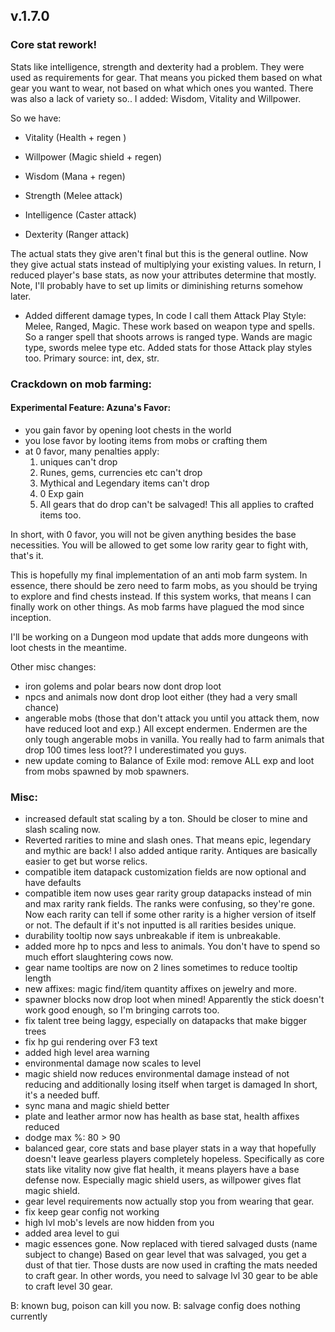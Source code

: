 ## v.1.7.0

### Core stat rework!
Stats like intelligence, strength and dexterity had a problem. They were used as requirements for gear. 
That means you picked them based on what gear you want to wear, not based on what which ones you wanted.
There was also a lack of variety so.. I added: Wisdom, Vitality and Willpower.

So we have:

- Vitality (Health + regen )
- Willpower (Magic shield + regen)
- Wisdom (Mana + regen)

- Strength (Melee attack)
- Intelligence (Caster attack)
- Dexterity (Ranger attack)

The actual stats they give aren't final but this is the general outline.
Now they give actual stats instead of multiplying your existing values. 
In return, I reduced player's base stats, as now your attributes determine that mostly.
Note, I'll probably have to set up limits or diminishing returns somehow later.

+ Added different damage types, In code I call them Attack Play Style: Melee, Ranged, Magic.
These work based on weapon type and spells. So a ranger spell that shoots arrows is ranged type.
Wands are magic type, swords melee type etc.
Added stats for those Attack play styles too. Primary source: int, dex, str.

### Crackdown on mob farming:

#### Experimental Feature: Azuna's Favor:
- you gain favor by opening loot chests in the world
- you lose favor by looting items from mobs or crafting them
- at 0 favor, many penalties apply:
    1) uniques can't drop
    2) Runes, gems, currencies etc can't drop
    3) Mythical and Legendary items can't drop
    4) 0 Exp gain
    5) All gears that do drop can't be salvaged!
This all applies to crafted items too.

In short, with 0 favor, you will not be given anything besides the base necessities.
You will be allowed to get some low rarity gear to fight with, that's it.

This is hopefully my final implementation of an anti mob farm system.
In essence, there should be zero need to farm mobs, as you should be trying to explore and find chests instead.
If this system works, that means I can finally work on other things. As mob farms have plagued the mod since inception.

I'll be working on a Dungeon mod update that adds more dungeons with loot chests in the meantime.

Other misc changes:
- iron golems and polar bears now dont drop loot
- npcs and animals now dont drop loot either (they had a very small chance)
- angerable mobs (those that don't attack you until you attack them, now have reduced loot and exp.)
All except endermen. Endermen are the only tough angerable mobs in vanilla.
You really had to farm animals that drop 100 times less loot?? I underestimated you guys.
- new update coming to Balance of Exile mod: remove ALL exp and loot from mobs spawned by mob spawners.

### Misc:
+ increased default stat scaling by a ton. Should be closer to mine and slash scaling now.
+ Reverted rarities to mine and slash ones. That means epic, legendary and mythic are back! I also added antique rarity.
Antiques are basically easier to get but worse relics.
+ compatible item datapack customization fields are now optional and have defaults
+ compatible item now uses gear rarity group datapacks instead of min and max rarity rank fields. 
The ranks were confusing, so they're gone. Now each rarity can tell if some other rarity is a higher version of itself or not.
The default if it's not inputted is all rarities besides unique.
+ durability tooltip now says unbreakable if item is unbreakable.
+ added more hp to npcs and less to animals. You don't have to spend so much effort slaughtering cows now.
+ gear name tooltips are now on 2 lines sometimes to reduce tooltip length
+ new affixes: magic find/item quantity affixes on jewelry and more.
+ spawner blocks now drop loot when mined! Apparently the stick doesn't work good enough, so I'm bringing carrots too.
+ fix talent tree being laggy, especially on datapacks that make bigger trees
+ fix hp gui rendering over F3 text
+ added high level area warning
+ environmental damage now scales to level
+ magic shield now reduces environmental damage instead of not reducing and additionally losing itself when target is damaged
In short, it's a needed buff. 
+ sync mana and magic shield better
+ plate and leather armor now has health as base stat, health affixes reduced
+ dodge max %: 80 > 90
+ balanced gear, core stats and base player stats in a way that hopefully doesn't leave gearless players completely hopeless.
Specifically as core stats like vitality now give flat health, it means players have a base defense now. 
Especially magic shield users, as willpower gives flat magic shield.
+ gear level requirements now actually stop you from wearing that gear.
+ fix keep gear config not working
+ high lvl mob's levels are now hidden from you
+ added area level to gui
+ magic essences gone. Now replaced with tiered salvaged dusts (name subject to change)
Based on gear level that was salvaged, you get a dust of that tier.
Those dusts are now used in crafting the mats needed to craft gear.
In other words, you need to salvage lvl 30 gear to be able to craft level 30 gear.

B: known bug, poison can kill you now.
B: salvage config does nothing currently